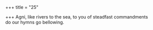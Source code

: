 +++
title = "25"

+++
Agni, like rivers to the sea, to you of steadfast commandments  
do our hymns go bellowing.  